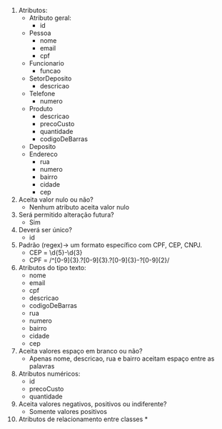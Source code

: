 1. Atributos:
    * Atributo geral:
        * id
    * Pessoa
        * nome
        * email
        * cpf
    * Funcionario
        * funcao    
    * SetorDeposito
        * descricao
    * Telefone
        * numero
    * Produto
        * descricao
        * precoCusto
        * quantidade
        * codigoDeBarras
    * Deposito
    * Endereco
        * rua
        * numero
        * bairro
        * cidade
        * cep
2. Aceita valor nulo ou não?
    * Nenhum atributo aceita valor nulo
3. Será permitido alteração futura?
    * Sim
4. Deverá ser único?
    * id
5. Padrão (regex)-> um formato específico com CPF, CEP, CNPJ.
    * CEP = \d{5}-\d{3}
    * CPF = /^[0-9]{3}.?[0-9]{3}.?[0-9]{3}-?[0-9]{2}/
6. Atributos do tipo texto:
    * nome
    * email
    * cpf
    * descricao
    * codigoDeBarras
    * rua
    * numero
    * bairro
    * cidade
    * cep
7. Aceita valores espaço em branco ou não?
    * Apenas nome, descricao, rua e bairro aceitam espaço entre as palavras
8. Atributos numéricos:
    * id
    * precoCusto
    * quantidade
9. Aceita valores negativos, positivos ou indiferente?
    * Somente valores positivos
10. Atributos de relacionamento entre classes
    * 
